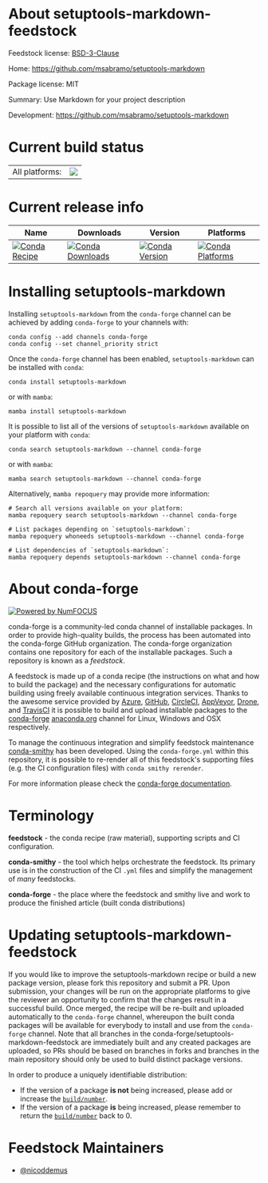 About setuptools-markdown-feedstock
===================================

Feedstock license: [BSD-3-Clause](https://github.com/conda-forge/setuptools-markdown-feedstock/blob/main/LICENSE.txt)

Home: https://github.com/msabramo/setuptools-markdown

Package license: MIT

Summary: Use Markdown for your project description

Development: https://github.com/msabramo/setuptools-markdown

Current build status
====================


<table><tr><td>All platforms:</td>
    <td>
      <a href="https://dev.azure.com/conda-forge/feedstock-builds/_build/latest?definitionId=5429&branchName=main">
        <img src="https://dev.azure.com/conda-forge/feedstock-builds/_apis/build/status/setuptools-markdown-feedstock?branchName=main">
      </a>
    </td>
  </tr>
</table>

Current release info
====================

| Name | Downloads | Version | Platforms |
| --- | --- | --- | --- |
| [![Conda Recipe](https://img.shields.io/badge/recipe-setuptools--markdown-green.svg)](https://anaconda.org/conda-forge/setuptools-markdown) | [![Conda Downloads](https://img.shields.io/conda/dn/conda-forge/setuptools-markdown.svg)](https://anaconda.org/conda-forge/setuptools-markdown) | [![Conda Version](https://img.shields.io/conda/vn/conda-forge/setuptools-markdown.svg)](https://anaconda.org/conda-forge/setuptools-markdown) | [![Conda Platforms](https://img.shields.io/conda/pn/conda-forge/setuptools-markdown.svg)](https://anaconda.org/conda-forge/setuptools-markdown) |

Installing setuptools-markdown
==============================

Installing `setuptools-markdown` from the `conda-forge` channel can be achieved by adding `conda-forge` to your channels with:

```
conda config --add channels conda-forge
conda config --set channel_priority strict
```

Once the `conda-forge` channel has been enabled, `setuptools-markdown` can be installed with `conda`:

```
conda install setuptools-markdown
```

or with `mamba`:

```
mamba install setuptools-markdown
```

It is possible to list all of the versions of `setuptools-markdown` available on your platform with `conda`:

```
conda search setuptools-markdown --channel conda-forge
```

or with `mamba`:

```
mamba search setuptools-markdown --channel conda-forge
```

Alternatively, `mamba repoquery` may provide more information:

```
# Search all versions available on your platform:
mamba repoquery search setuptools-markdown --channel conda-forge

# List packages depending on `setuptools-markdown`:
mamba repoquery whoneeds setuptools-markdown --channel conda-forge

# List dependencies of `setuptools-markdown`:
mamba repoquery depends setuptools-markdown --channel conda-forge
```


About conda-forge
=================

[![Powered by
NumFOCUS](https://img.shields.io/badge/powered%20by-NumFOCUS-orange.svg?style=flat&colorA=E1523D&colorB=007D8A)](https://numfocus.org)

conda-forge is a community-led conda channel of installable packages.
In order to provide high-quality builds, the process has been automated into the
conda-forge GitHub organization. The conda-forge organization contains one repository
for each of the installable packages. Such a repository is known as a *feedstock*.

A feedstock is made up of a conda recipe (the instructions on what and how to build
the package) and the necessary configurations for automatic building using freely
available continuous integration services. Thanks to the awesome service provided by
[Azure](https://azure.microsoft.com/en-us/services/devops/), [GitHub](https://github.com/),
[CircleCI](https://circleci.com/), [AppVeyor](https://www.appveyor.com/),
[Drone](https://cloud.drone.io/welcome), and [TravisCI](https://travis-ci.com/)
it is possible to build and upload installable packages to the
[conda-forge](https://anaconda.org/conda-forge) [anaconda.org](https://anaconda.org/)
channel for Linux, Windows and OSX respectively.

To manage the continuous integration and simplify feedstock maintenance
[conda-smithy](https://github.com/conda-forge/conda-smithy) has been developed.
Using the ``conda-forge.yml`` within this repository, it is possible to re-render all of
this feedstock's supporting files (e.g. the CI configuration files) with ``conda smithy rerender``.

For more information please check the [conda-forge documentation](https://conda-forge.org/docs/).

Terminology
===========

**feedstock** - the conda recipe (raw material), supporting scripts and CI configuration.

**conda-smithy** - the tool which helps orchestrate the feedstock.
                   Its primary use is in the construction of the CI ``.yml`` files
                   and simplify the management of *many* feedstocks.

**conda-forge** - the place where the feedstock and smithy live and work to
                  produce the finished article (built conda distributions)


Updating setuptools-markdown-feedstock
======================================

If you would like to improve the setuptools-markdown recipe or build a new
package version, please fork this repository and submit a PR. Upon submission,
your changes will be run on the appropriate platforms to give the reviewer an
opportunity to confirm that the changes result in a successful build. Once
merged, the recipe will be re-built and uploaded automatically to the
`conda-forge` channel, whereupon the built conda packages will be available for
everybody to install and use from the `conda-forge` channel.
Note that all branches in the conda-forge/setuptools-markdown-feedstock are
immediately built and any created packages are uploaded, so PRs should be based
on branches in forks and branches in the main repository should only be used to
build distinct package versions.

In order to produce a uniquely identifiable distribution:
 * If the version of a package **is not** being increased, please add or increase
   the [``build/number``](https://docs.conda.io/projects/conda-build/en/latest/resources/define-metadata.html#build-number-and-string).
 * If the version of a package **is** being increased, please remember to return
   the [``build/number``](https://docs.conda.io/projects/conda-build/en/latest/resources/define-metadata.html#build-number-and-string)
   back to 0.

Feedstock Maintainers
=====================

* [@nicoddemus](https://github.com/nicoddemus/)


